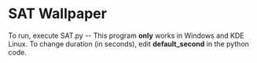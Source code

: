 # SAT Wallpaper

To run, execute SAT.py -- This program **only** works in Windows and KDE Linux.
To change duration (in seconds), edit **default_second** in the python code.
